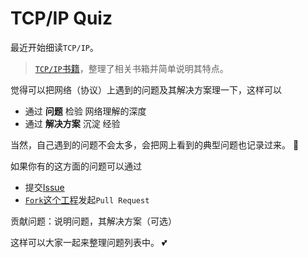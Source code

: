 TCP/IP Quiz
===============================

最近开始细读`TCP/IP`。

> [`TCP/IP`书籍](Books.md)，整理了相关书箱并简单说明其特点。

觉得可以把网络（协议）上遇到的问题及其解决方案理一下，这样可以

* 通过 **问题** 检验 网络理解的深度
* 通过 **解决方案** 沉淀 经验

当然，自己遇到的问题不会太多，会把网上看到的典型问题也记录过来。 :dancers:

如果你有的这方面的问题可以通过

* 提交[Issue](https://github.com/oldratlee/tcpip-quiz/issues)
* [`Fork`这个工程](https://github.com/oldratlee/tcpip-quiz/fork)发起`Pull Request`

贡献问题：说明问题，其解决方案（可选）

这样可以大家一起来整理问题列表中。 :two_hearts:
